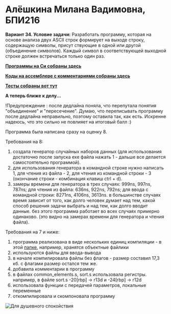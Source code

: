 # __Алёшкина Милана Вадимовна, БПИ216__

__Вариант 34. Условие задачи:__ Разработать программу, которая на основе анализа двух ASCII строк формирует на выходе строку, содержащую символы, присут ствующие в одной или другой (объединение символов). Каждый символ в соответствующей выходной строке должен встречаться только один раз. 

[__Программы на Си собраны здесь__](https://github.com/milashkinaa/CS-Architecture-IHW2/tree/main/code)

[__Коды на ассемблере с комментариями собраны здесь__](https://github.com/milashkinaa/CS-Architecture-IHW2/tree/main/assembly)

[__Тесты собраны вот тут__](https://github.com/milashkinaa/CS-Architecture-IHW2/tree/main/tests)

__А теперь ближе к делу...__

!Предупреждение : после дедлайна поняла, что перепутала понятия "объединение" и "пересечение". Думаю, что переписывать программу после дедлайна неправильно, поэтому оставила так, как есть. Искренне надеюсь, что это сильно не повлияет на итоговый балл :)

Программа была написана сразу на оценку 8. 

Требования на 8: 

1) создала генератор случайных наборов данных (для использования достаточно после запуска exe файла нажать 1 - дальше все делается самостоятельно программой). 
2) для использования генератора в командной строке нужно написать 1, для чтения из файла - 2, для чтения из командной строки - 3 (окончание строки - комбинация клавиш ctrl + d).
3) замеры времени для генератора в трех случаях: 999ns, 997ns, 787ns; для чтения из файла: 636ns, 922ns, 792ns; для ввода с командной строки: 8271ns, 4106ns, 3613ns. в большинстве случаях время зависит от того, как долго человек думает над тем, какой способ решения задачи выбрать и над тем, как долго вводит данные. без этого программа работает во всех случаях примерно одинаково. (это видно на замерах времени для генератора и чтения файла).

Требования на 7 и ниже:

1) программа реализована в виде нескольких единиц компиляции - в этой [папке](https://github.com/milashkinaa/CS-Architecture-IHW2/tree/main/object_files), например, хранятся объектные файлики
2) используются файлы для ввода-вывода
3) в начале компилировала файлы без флагов - размер составил 17,3 кб. с флагами размер остался тем же.
4) добавила комментарии в программу
5) в файлах common_elements.s, sort.s использовала регистры. например, в файле sort.s -20[rbp] -> r13d и -24[rbp] -> r12d
6) использовала функции с передачей параметров, локальные переменные
7) откомпилировала и скомпоновала программу

![Для душевного спокойствия](https://sun9-47.userapi.com/impg/eQSI51IJOxNpCKXdLK1Fzv2D5sMi9h_FknUwUw/PV4f_MI9Dbs.jpg?size=675x1200&quality=95&sign=c6d073da5ccc4919bb11e3dc0d96bfe7&type=album "Для душевного спокойствия")
